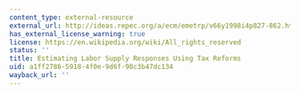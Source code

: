 ```yaml
---
content_type: external-resource
external_url: http://ideas.repec.org/a/ecm/emetrp/v66y1998i4p827-862.html
has_external_license_warning: true
license: https://en.wikipedia.org/wiki/All_rights_reserved
status: ''
title: Estimating Labor Supply Responses Using Tax Reforms
uid: a1ff2786-5918-4f0e-9d6f-98c3b47dc134
wayback_url: ''
---
```


